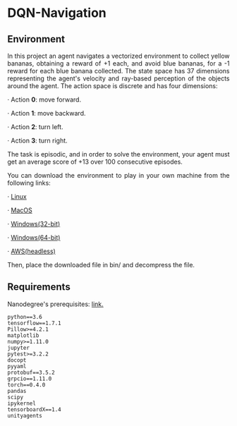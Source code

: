 # DQN-Navigation

## Environment

<p align=justify>In this project an agent navigates a vectorized environment to collect yellow bananas, obtaining a reward of +1 each, and avoid blue bananas, for a -1 reward for each blue banana collected. The state space has 37 dimensions representing the agent's velocity and ray-based perception of the objects around the agent. The action space is discrete and has four dimensions:</p>

· Action <b>0</b>: move forward.

· Action <b>1</b>: move backward.

· Action <b>2</b>: turn left.

· Action <b>3</b>: turn right.

<p align=justify>The task is episodic, and in order to solve the environment, your agent must get an average score of +13 over 100 consecutive episodes.</p>

<p align=justify>You can download the environment to play in your own machine from the following links:</p>

 · <a href=https://s3-us-west-1.amazonaws.com/udacity-drlnd/P1/Banana/Banana_Linux.zip>Linux</a>
 
 · <a href=https://s3-us-west-1.amazonaws.com/udacity-drlnd/P1/Banana/Banana.app.zip>MacOS</a>
 
 · <a href=https://s3-us-west-1.amazonaws.com/udacity-drlnd/P1/Banana/Banana_Windows_x86.zip>Windows(32-bit)</a>
 
 · <a href=https://s3-us-west-1.amazonaws.com/udacity-drlnd/P1/Banana/Banana_Windows_x86_64.zip>Windows(64-bit)</a>
 
 · <a href=https://s3-us-west-1.amazonaws.com/udacity-drlnd/P1/Banana/Banana_Linux_NoVis.zip>AWS(headless)</a>
 
 Then, place the downloaded file in bin/ and decompress the file.
 
 ## Requirements
 
 Nanodegree's prerequisites: <a href=https://github.com/udacity/deep-reinforcement-learning/#dependencies>link.</a>
 
    python==3.6
    tensorflow==1.7.1
    Pillow>=4.2.1
    matplotlib
    numpy>=1.11.0
    jupyter
    pytest>=3.2.2
    docopt
    pyyaml
    protobuf==3.5.2
    grpcio==1.11.0
    torch==0.4.0
    pandas
    scipy
    ipykernel
    tensorboardX==1.4
    unityagents
    
